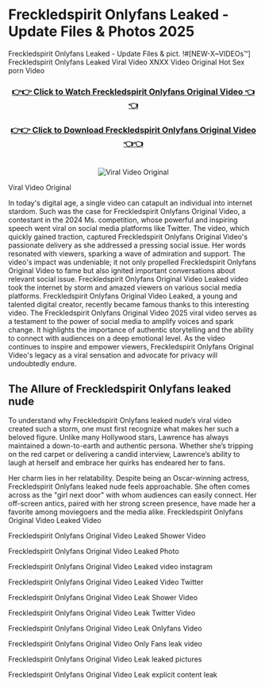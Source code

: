 # Freckledspirit Onlyfans Leaked - Update Files & Photos 2025

Freckledspirit Onlyfans Leaked - Update Files & pict. !#[NEW-X~VIDEOs™] Freckledspirit Onlyfans Leaked Viral Video XNXX Video Original Hot Sex porn Video
<br>
<div align="center">
<h3><a href="https://links2leaks.com/freckledspirit" rel="nofollow">👉👉 Click to Watch Freckledspirit Onlyfans Original Video 👈👈</a></h3>
<h3><a href="https://links2leaks.com/freckledspirit" rel="nofollow">👉👉 Click to Download Freckledspirit Onlyfans Original Video 👈👈</a></h3>
<br>
<a href="https://links2leaks.com/freckledspirit" rel="nofollow"><img src="https://i.ibb.co/Gkj2r4b/banner.png" alt="Viral Video Original" style="max-width: 100%; display: inline-block;" data-target="animated-image.originalImage"></a>
</div>

Viral Video Original

In today's digital age, a single video can catapult an individual into internet stardom. Such was the case for Freckledspirit Onlyfans Original Video, a contestant in the 2024 Ms. competition, whose powerful and inspiring speech went viral on social media platforms like Twitter.
The video, which quickly gained traction, captured Freckledspirit Onlyfans Original Video's passionate delivery as she addressed a pressing social issue. Her words resonated with viewers, sparking a wave of admiration and support. The video's impact was undeniable; it not only propelled Freckledspirit Onlyfans Original Video to fame but also ignited important conversations about relevant social issue.
Freckledspirit Onlyfans Original Video Leaked video took the internet by storm and amazed viewers on various social media platforms. Freckledspirit Onlyfans Original Video Leaked, a young and talented digital creator, recently became famous thanks to this interesting video.
The Freckledspirit Onlyfans Original Video 2025 viral video serves as a testament to the power of social media to amplify voices and spark change. It highlights the importance of authentic storytelling and the ability to connect with audiences on a deep emotional level. As the video continues to inspire and empower viewers, Freckledspirit Onlyfans Original Video's legacy as a viral sensation and advocate for privacy will undoubtedly endure.

<h2>The Allure of Freckledspirit Onlyfans leaked nude</h2>


To understand why Freckledspirit Onlyfans leaked nude’s viral video created such a storm, one must first recognize what makes her such a beloved figure. Unlike many Hollywood stars, Lawrence has always maintained a down-to-earth and authentic persona. Whether she’s tripping on the red carpet or delivering a candid interview, Lawrence’s ability to laugh at herself and embrace her quirks has endeared her to fans.

Her charm lies in her relatability. Despite being an Oscar-winning actress, Freckledspirit Onlyfans leaked nude feels approachable. She often comes across as the "girl next door" with whom audiences can easily connect. Her off-screen antics, paired with her strong screen presence, have made her a favorite among moviegoers and the media alike.
Freckledspirit Onlyfans Original Video Leaked Video

Freckledspirit Onlyfans Original Video Leaked Shower Video

Freckledspirit Onlyfans Original Video Leaked Photo

Freckledspirit Onlyfans Original Video Leaked video instagram

Freckledspirit Onlyfans Original Video Leaked Video Twitter

Freckledspirit Onlyfans Original Video Leak Shower Video

Freckledspirit Onlyfans Original Video Leak Twitter Video

Freckledspirit Onlyfans Original Video Leak Onlyfans Video

Freckledspirit Onlyfans Original Video Only Fans leak video

Freckledspirit Onlyfans Original Video Leak leaked pictures

Freckledspirit Onlyfans Original Video Leak explicit content leak